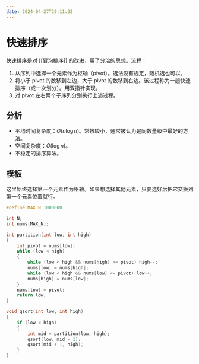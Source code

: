 ```yaml
---
date: 2024-04-27T20:11:32
---
```


# 快速排序

快速排序是对 [[冒泡排序]] 的改进，用了分治的思想。流程：

1. 从序列中选择一个元素作为枢轴（pivot）。选法没有规定，随机选也可以。
2. 将小于 pivot 的数移到左边，大于 pivot 的数移到右边。该过程称为一趟快速排序（或一次划分）。用双指针实现。
3. 对 pivot 左右两个子序列分别执行上述过程。

## 分析

- 平均时间复杂度：$O(n \log n)$。常数较小，通常被认为是同数量级中最好的方法。
- 空间复杂度：$O(\log n)$。
- 不稳定的排序算法。

## 模板

这里始终选择第一个元素作为枢轴。如果想选择其他元素，只要选好后把它交换到第一个元素位置就行。

``` cpp
#define MAX_N 1000000

int N;
int nums[MAX_N];

int partition(int low, int high)
{
    int pivot = nums[low];
    while (low < high)
    {
        while (low < high && nums[high] >= pivot) high--;
        nums[low] = nums[high];
        while (low < high && nums[low] <= pivot) low++;
        nums[high] = nums[low];
    }
    nums[low] = pivot;
    return low;
}

void qsort(int low, int high)
{
    if (low < high)
    {
        int mid = partition(low, high);
        qsort(low, mid - 1);
        qsort(mid + 1, high);
    }
}
```
